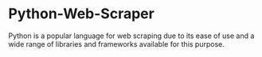 # Python-Web-Scraper
 Python is a popular language for web scraping due to its ease of use and a wide range of libraries and frameworks available for this purpose. 
